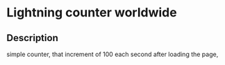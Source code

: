# Lightning counter worldwide 

## Description 

simple counter, that increment of 100 each second after loading the page,



